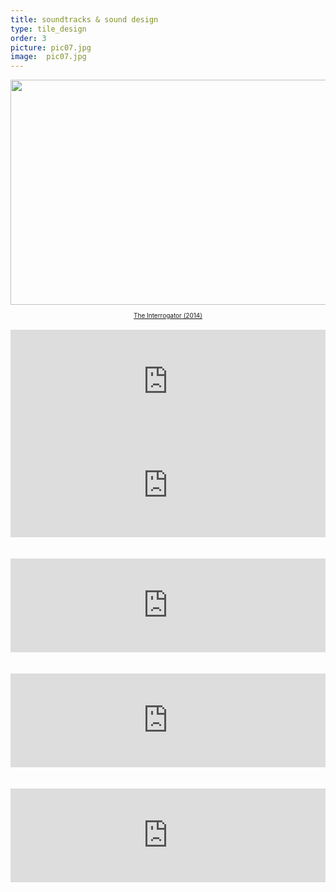 ```yaml
---
title: soundtracks & sound design
type: tile_design
order: 3
picture: pic07.jpg
image:  pic07.jpg
---
```

<div dir="ltr" style="text-align: left;" trbidi="on">
<div class="separator" style="clear: both; text-align: center;">
<a href="http://www.imdb.com/title/tt3735912/?ref_=nm_flmg_wr_1" target="_blank"><span style="font-size: xx-small;"><img border="0" height="360" src="https://2.bp.blogspot.com/-VUyIXGz1W7A/VLTg7ivkVWI/AAAAAAAAEUc/YGON6JG9B_A/s1600/maxresdefault.jpg" width="640" /></span></a></div>
<div class="separator" style="clear: both; text-align: center;">
<span style="font-size: xx-small;"><br /></span></div>
<div class="separator" style="clear: both; text-align: center;">
<span style="color: red; font-size: x-small;"><a href="http://www.imdb.com/title/tt3735912/?ref_=nm_flmg_wr_1" target="_blank">The Interrogator (2014)</a></span></div>
<div class="separator" style="clear: both; text-align: center;">
<br /></div>
<div class="separator" style="clear: both; text-align: center;">
<iframe frameborder="no" height="166" scrolling="no" src="https://w.soundcloud.com/player/?url=https%3A//api.soundcloud.com/tracks/185801109&amp;color=ff5500&amp;auto_play=false&amp;hide_related=false&amp;show_comments=true&amp;show_user=true&amp;show_reposts=false" width="100%"></iframe></div>
<div class="separator" style="clear: both; text-align: center;">
<iframe frameborder="no" height="166" scrolling="no" src="https://w.soundcloud.com/player/?url=https%3A//api.soundcloud.com/tracks/185801248&amp;color=ff5500&amp;auto_play=false&amp;hide_related=false&amp;show_comments=true&amp;show_user=true&amp;show_reposts=false" width="100%"></iframe>&nbsp; &nbsp;</div>
<div class="separator" style="clear: both; text-align: center;">
<i><br /></i></div>
<div class="separator" style="clear: both; text-align: center;">
<iframe frameborder="no" height="150" scrolling="no" src="https://w.soundcloud.com/player/?url=https%3A//api.soundcloud.com/tracks/10586975&amp;auto_play=false&amp;hide_related=false&amp;show_comments=true&amp;show_user=true&amp;show_reposts=false&amp;visual=true" width="100%"></iframe>&nbsp; </div>
<div class="separator" style="clear: both; text-align: center;">
<br /></div>
<div style="text-align: center;">
<iframe frameborder="no" height="150" scrolling="no" src="https://w.soundcloud.com/player/?url=https%3A//api.soundcloud.com/tracks/11203503&amp;auto_play=false&amp;hide_related=false&amp;show_comments=true&amp;show_user=true&amp;show_reposts=false&amp;visual=true" width="100%"></iframe></div>
<div style="text-align: center;">
<br /></div>
<div style="text-align: center;">
<br /></div>
<div style="text-align: center;">
<iframe frameborder="no" height="150" scrolling="no" src="https://w.soundcloud.com/player/?url=https%3A//api.soundcloud.com/tracks/11204982&amp;auto_play=false&amp;hide_related=false&amp;show_comments=true&amp;show_user=true&amp;show_reposts=false&amp;visual=true" width="100%"></iframe></div>
<div>
<br /></div>
<div>
<br /></div>
<div class="separator" style="clear: both; text-align: center;">
<br /></div>
<div class="separator" style="clear: both; text-align: center;">
<i><br /></i></div>
<div class="separator" style="clear: both; text-align: center;">
<i><br /></i></div>
<div class="separator" style="clear: both; text-align: center;">
